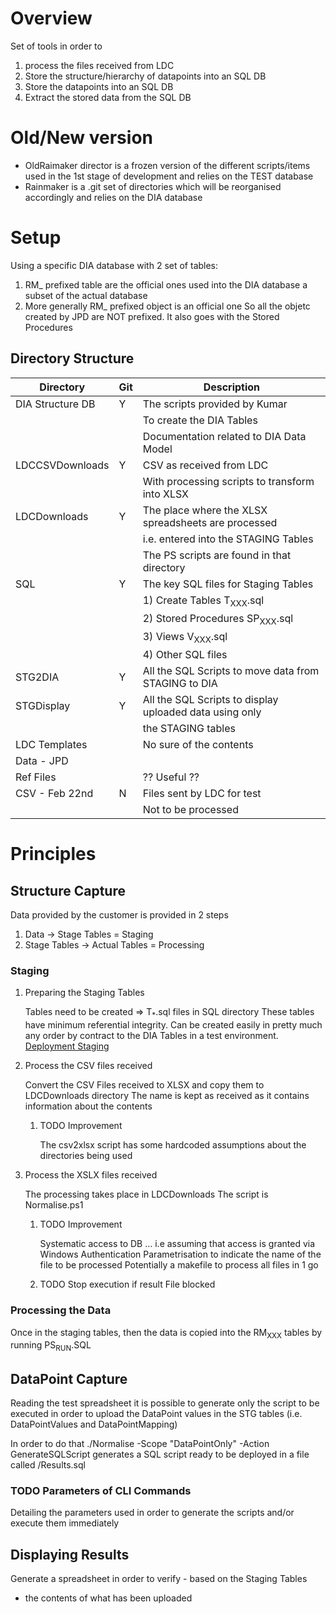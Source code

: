 # Overview

Set of tools in order to

1.  process the files received from LDC
2.  Store the structure/hierarchy of datapoints into an SQL DB
3.  Store the datapoints into an SQL DB
4.  Extract the stored data from the SQL DB

# Old/New version

-   OldRaimaker director is a frozen version of the different
    scripts/items used in the 1st stage of development and relies on the
    TEST database
-   Rainmaker is a .git set of directories which will be reorganised
    accordingly and relies on the DIA database

# Setup

Using a specific DIA database with 2 set of tables:

1.  RM\_ prefixed table are the official ones used into the DIA database
    a subset of the actual database
2.  More generally RM\_ prefixed object is an official one So all the
    objetc created by JPD are NOT prefixed. It also goes with the Stored
    Procedures

## Directory Structure

| Directory        | Git | Description                                             |
|------------------|-----|---------------------------------------------------------|
| DIA Structure DB | Y   | The scripts provided by Kumar                           |
|                  |     | To create the DIA Tables                                |
|                  |     | Documentation related to DIA Data Model                 |
| LDCCSVDownloads  | Y   | CSV as received from LDC                                |
|                  |     | With processing scripts to transform into XLSX          |
| LDCDownloads     | Y   | The place where the XLSX spreadsheets are processed     |
|                  |     | i.e. entered into the STAGING Tables                    |
|                  |     | The PS scripts are found in that directory              |
| SQL              | Y   | The key SQL files for Staging Tables                    |
|                  |     | 1\) Create Tables T<sub>XXX</sub>.sql                   |
|                  |     | 2\) Stored Procedures SP<sub>XXX</sub>.sql              |
|                  |     | 3\) Views V<sub>XXX</sub>.sql                           |
|                  |     | 4\) Other SQL files                                     |
| STG2DIA          | Y   | All the SQL Scripts to move data from STAGING to DIA    |
| STGDisplay       | Y   | All the SQL Scripts to display uploaded data using only |
|                  |     | the STAGING tables                                      |
| LDC Templates    |     | No sure of the contents                                 |
| Data - JPD       |     |                                                         |
| Ref Files        |     | ?? Useful ??                                            |
| CSV - Feb 22nd   | N   | Files sent by LDC for test                              |
|                  |     | Not to be processed                                     |

# Principles

## Structure Capture

Data provided by the customer is provided in 2 steps

1.  Data -&gt; Stage Tables = Staging
2.  Stage Tables -&gt; Actual Tables = Processing

### Staging

1.  Preparing the Staging Tables

    Tables need to be created =&gt; T<sub>\*</sub>.sql files in SQL
    directory These tables have minimum referential integrity. Can be
    created easily in pretty much any order by contract to the DIA
    Tables in a test environment. [Deployment
    Staging](SQL/StagingDeployment.org)

2.  Process the CSV files received

    Convert the CSV Files received to XLSX and copy them to LDCDownloads
    directory The name is kept as received as it contains information
    about the contents

    1.  <span class="todo TODO">TODO</span> Improvement

        The csv2xlsx script has some hardcoded assumptions about the
        directories being used

3.  Process the XSLX files received

    The processing takes place in LDCDownloads The script is
    Normalise.ps1

    1.  <span class="todo TODO">TODO</span> Improvement

        Systematic access to DB … i.e assuming that access is granted
        via Windows Authentication Parametrisation to indicate the name
        of the file to be processed Potentially a makefile to process
        all files in 1 go

    2.  <span class="todo TODO">TODO</span> Stop execution if result
        File blocked

### Processing the Data

Once in the staging tables, then the data is copied into the
RM<sub>XXX</sub> tables by running PS<sub>RUN</sub>.SQL

## DataPoint Capture

Reading the test spreadsheet it is possible to generate only the script
to be executed in order to upload the DataPoint values in the STG tables
(i.e. DataPointValues and DataPointMapping)

In order to do that ./Normalise -Scope "DataPointOnly" -Action
GenerateSQLScript generates a SQL script ready to be deployed in a file
called /Results.sql

### <span class="todo TODO">TODO</span> Parameters of CLI Commands

Detailing the parameters used in order to generate the scripts and/or
execute them immediately

## Displaying Results

Generate a spreadsheet in order to verify - based on the Staging Tables
- the contents of what has been uploaded
